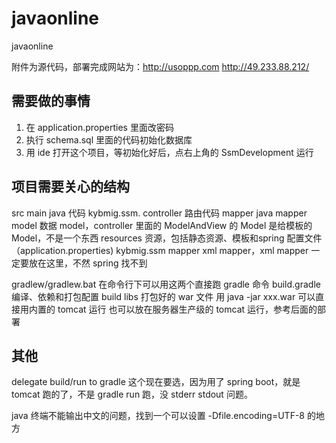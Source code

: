 # javaonline
javaonline

附件为源代码，部署完成网站为：http://usoppp.com
http://49.233.88.212/

需要做的事情
------------
1. 在 application.properties 里面改密码
2. 执行 schema.sql 里面的代码初始化数据库
3. 用 ide 打开这个项目，等初始化好后，点右上角的 SsmDevelopment 运行


项目需要关心的结构
------------------

src
    main
        java 代码
            kybmig.ssm.
                controller 路由代码
                mapper java mapper
                model 数据 model，controller 里面的 ModelAndView 的 Model 是给模板的 Model，不是一个东西
        resources 资源，包括静态资源、模板和spring 配置文件（application.properties)
            kybmig.ssm
                mapper xml mapper，xml mapper 一定要放在这里，不然 spring 找不到

gradlew/gradlew.bat 在命令行下可以用这两个直接跑 gradle 命令
build.gradle 编译、依赖和打包配置
build
    libs 打包好的 war 文件
        用 java -jar xxx.war 可以直接用内置的 tomcat 运行
        也可以放在服务器生产级的 tomcat 运行，参考后面的部署




其他
----

delegate build/run to gradle
这个现在要选，因为用了 spring boot，就是 tomcat 跑的了，不是 gradle run 跑，没 stderr stdout 问题。

java 终端不能输出中文的问题，找到一个可以设置 -Dfile.encoding=UTF-8 的地方

